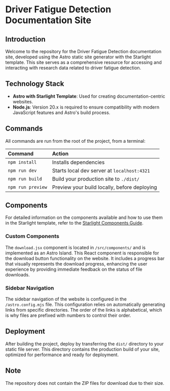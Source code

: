 # Driver Fatigue Detection Documentation Site

## Introduction
Welcome to the repository for the Driver Fatigue Detection documentation site, developed using the Astro static site generator with the Starlight template. This site serves as a comprehensive resource for accessing and interacting with research data related to driver fatigue detection.

## Technology Stack
- **Astro with Starlight Template**: Used for creating documentation-centric websites.
- **Node.js**: Version 20.x is required to ensure compatibility with modern JavaScript features and Astro's build process.

## Commands

All commands are run from the root of the project, from a terminal:

| Command                   | Action                                           |
| :------------------------ | :----------------------------------------------- |
| `npm install`             | Installs dependencies                            |
| `npm run dev`             | Starts local dev server at `localhost:4321`      |
| `npm run build`           | Build your production site to `./dist/`          |
| `npm run preview`         | Preview your build locally, before deploying     |

## Components

For detailed information on the components available and how to use them in the Starlight template, refer to the [Starlight Components Guide](https://starlight.astro.build/guides/components/).

### Custom Components

The `download.jsx` component is located in `/src/components/` and is implemented as an Astro Island. This React component is responsible for the download button functionality on the website. It includes a progress bar that visually represents the download progress, enhancing the user experience by providing immediate feedback on the status of file downloads.


### Sidebar Navigation
The sidebar navigation of the website is configured in the `/astro.config.mjs` file. This configuration relies on automatically generating links from specific directories. The order of the links is alphabetical, which is why files are prefixed with numbers to control their order.


## Deployment
After building the project, deploy by transferring the `dist/` directory to your static file server. This directory contains the production build of your site, optimized for performance and ready for deployment.

## Note
The repository does not contain the ZIP files for download due to their size.

